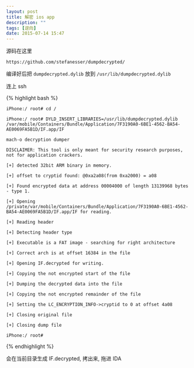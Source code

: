 ```yaml
---
layout: post
title: 解密 ios app
description: ""
tags: [逆向]
date: 2015-07-14 15:47
---
```


源码在这里

    https://github.com/stefanesser/dumpdecrypted/

编译好后把 ```dumpdecrypted.dylib``` 放到 ```/usr/lib/dumpdecrypted.dylib```

连上 ssh

{% highlight bash %}

    iPhone:/ root# cd /

    iPhone:/ root# DYLD_INSERT_LIBRARIES=/usr/lib/dumpdecrypted.dylib /var/mobile/Containers/Bundle/Application/7F3190A0-6BE1-4562-BA54-AE0069FA5B1D/IF.app/IF

    mach-o decryption dumper

    DISCLAIMER: This tool is only meant for security research purposes, not for application crackers.

    [+] detected 32bit ARM binary in memory.

    [+] offset to cryptid found: @0xa2a08(from 0xa2000) = a08

    [+] Found encrypted data at address 00004000 of length 13139968 bytes - type 1.

    [+] Opening /private/var/mobile/Containers/Bundle/Application/7F3190A0-6BE1-4562-BA54-AE0069FA5B1D/IF.app/IF for reading.

    [+] Reading header

    [+] Detecting header type

    [+] Executable is a FAT image - searching for right architecture

    [+] Correct arch is at offset 16384 in the file

    [+] Opening IF.decrypted for writing.

    [+] Copying the not encrypted start of the file

    [+] Dumping the decrypted data into the file

    [+] Copying the not encrypted remainder of the file

    [+] Setting the LC_ENCRYPTION_INFO->cryptid to 0 at offset 4a08

    [+] Closing original file

    [+] Closing dump file

    iPhone:/ root#

{% endhighlight %}

会在当前目录生成 IF.decrypted, 拷出来, 拖进 IDA